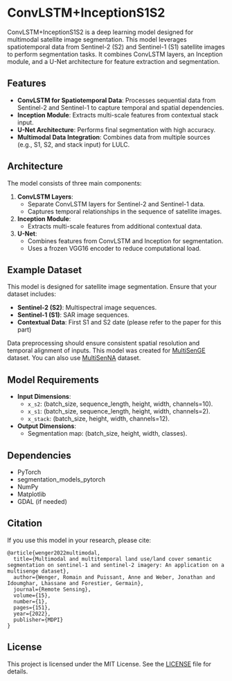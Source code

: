 # ConvLSTM+InceptionS1S2

ConvLSTM+InceptionS1S2 is a deep learning model designed for multimodal satellite image segmentation. This model leverages spatiotemporal data from Sentinel-2 (S2) and Sentinel-1 (S1) satellite images to perform segmentation tasks. It combines ConvLSTM layers, an Inception module, and a U-Net architecture for feature extraction and segmentation.

## Features
- **ConvLSTM for Spatiotemporal Data**: Processes sequential data from Sentinel-2 and Sentinel-1 to capture temporal and spatial dependencies.
- **Inception Module**: Extracts multi-scale features from contextual stack input.
- **U-Net Architecture**: Performs final segmentation with high accuracy.
- **Multimodal Data Integration**: Combines data from multiple sources (e.g., S1, S2, and stack input) for LULC.

## Architecture
The model consists of three main components:
1. **ConvLSTM Layers**:
   - Separate ConvLSTM layers for Sentinel-2 and Sentinel-1 data.
   - Captures temporal relationships in the sequence of satellite images.
2. **Inception Module**:
   - Extracts multi-scale features from additional contextual data.
3. **U-Net**:
   - Combines features from ConvLSTM and Inception for segmentation.
   - Uses a frozen VGG16 encoder to reduce computational load.

## Example Dataset
This model is designed for satellite image segmentation. Ensure that your dataset includes:
- **Sentinel-2 (S2)**: Multispectral image sequences.
- **Sentinel-1 (S1)**: SAR image sequences.
- **Contextual Data**: First S1 and S2 date (please refer to the paper for this part)

Data preprocessing should ensure consistent spatial resolution and temporal alignment of inputs. This model was created for [MultiSenGE](https://doi.theia.data-terra.org/ai4lcc/?lang=en) dataset. You can also use [MultiSenNA](https://doi.theia.data-terra.org/ai4lcc/?lang=en) dataset.

## Model Requirements
- **Input Dimensions**:
  - `x_s2`: (batch_size, sequence_length, height, width, channels=10).
  - `x_s1`: (batch_size, sequence_length, height, width, channels=2).
  - `x_stack`: (batch_size, height, width, channels=12).
- **Output Dimensions**:
  - Segmentation map: (batch_size, height, width, classes).

## Dependencies
- PyTorch
- segmentation_models_pytorch
- NumPy
- Matplotlib
- GDAL (if needed)

## Citation
If you use this model in your research, please cite:
```
@article{wenger2022multimodal,
  title={Multimodal and multitemporal land use/land cover semantic segmentation on sentinel-1 and sentinel-2 imagery: An application on a multisenge dataset},
  author={Wenger, Romain and Puissant, Anne and Weber, Jonathan and Idoumghar, Lhassane and Forestier, Germain},
  journal={Remote Sensing},
  volume={15},
  number={1},
  pages={151},
  year={2022},
  publisher={MDPI}
}

```

## License
This project is licensed under the MIT License. See the [LICENSE](LICENSE) file for details.
